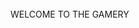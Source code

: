 <html>
	<head>
		<script src="https://ajax.googleapis.com/ajax/libs/jquery/3.5.1/jquery.min.js"></script>
		<script src="https://github.com/mtgamery/mtgamery.github.io/blob/main/index.js"></script>
		<style>
	      @import url('https://fonts.googleapis.com/css2?family=Anonymous+Pro&display=swap');
	    </style>
		<link rel="stylesheet" href="https://github.com/mtgamery/mtgamery.github.io/blob/main/main.css">
	</head>
	<body>
		<div id="content">
			<br />
			WELCOME TO THE GAMERY
			<br />
			<img id="chapter1" class="img-link" />
		</div>
	</body>
</html>